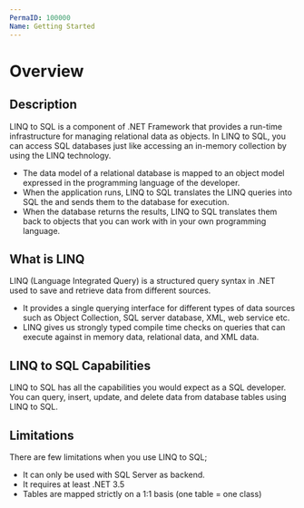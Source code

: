 ```yaml
---
PermaID: 100000
Name: Getting Started
---
```


# Overview

## Description

LINQ to SQL is a component of .NET Framework that provides a run-time infrastructure for managing relational data as objects. In LINQ to SQL, you can access SQL databases just like accessing an in-memory collection by using the LINQ technology.

 - The data model of a relational database is mapped to an object model expressed in the programming language of the developer. 
 - When the application runs, LINQ to SQL translates the LINQ queries into SQL the and sends them to the database for execution. 
 - When the database returns the results, LINQ to SQL translates them back to objects that you can work with in your own programming language.

## What is LINQ

LINQ (Language Integrated Query) is a structured query syntax in .NET used to save and retrieve data from different sources. 

 - It provides a single querying interface for different types of data sources such as Object Collection, SQL server database, XML, web service etc. 
 - LINQ gives us strongly typed compile time checks on queries that can execute against in memory data, relational data, and XML data.

## LINQ to SQL Capabilities

LINQ to SQL has all the capabilities you would expect as a SQL developer. You can query, insert, update, and delete data from database tables using LINQ to SQL.

## Limitations

There are few limitations when you use LINQ to SQL;

 - It can only be used with SQL Server as backend.
 - It requires at least .NET 3.5
 - Tables are mapped strictly on a 1:1 basis (one table = one class)
